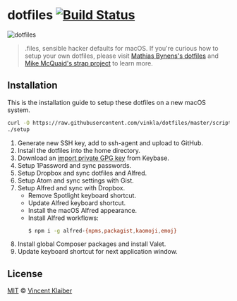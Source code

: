 # dotfiles [![Build Status](https://img.shields.io/travis/vinkla/dotfiles/master.svg?style=flat)](https://travis-ci.org/vinkla/dotfiles)

![dotfiles](https://user-images.githubusercontent.com/499192/40283443-96d526d0-5c7e-11e8-80a1-8843d778a922.png)

> .files, sensible hacker defaults for macOS. If you're curious how to setup your own dotfiles, please visit [Mathias Bynens's dotfiles](https://github.com/mathiasbynens/dotfiles) and [Mike McQuaid's strap project](https://github.com/mikemcquaid/strap) to learn more.

## Installation

This is the installation guide to setup these dotfiles on a new macOS system.

```sh
curl -O https://raw.githubusercontent.com/vinkla/dotfiles/master/script/setup
./setup
```

1. Generate new SSH key, add to ssh-agent and upload to GitHub.
1. Install the dotfiles into the home directory.
1. Download an [import private GPG key](https://www.keybits.net/post/import-keybase-private-key) from Keybase.
1. Setup 1Password and sync passwords.
1. Setup Dropbox and sync dotfiles and Alfred.
1. Setup Atom and sync settings with Gist.
1. Setup Alfred and sync with Dropbox.
   - Remove Spotlight keyboard shortcut.
   - Update Alfred keyboard shortcut.
   - Install the macOS Alfred appearance.
   - Install Alfred workflows:
      ```sh
      $ npm i -g alfred-{npms,packagist,kaomoji,emoj}
      ```
1. Install global Composer packages and install Valet.
1. Update keyboard shortcut for next application window.

## License

[MIT](LICENSE) © [Vincent Klaiber](https://vinkla.com)
